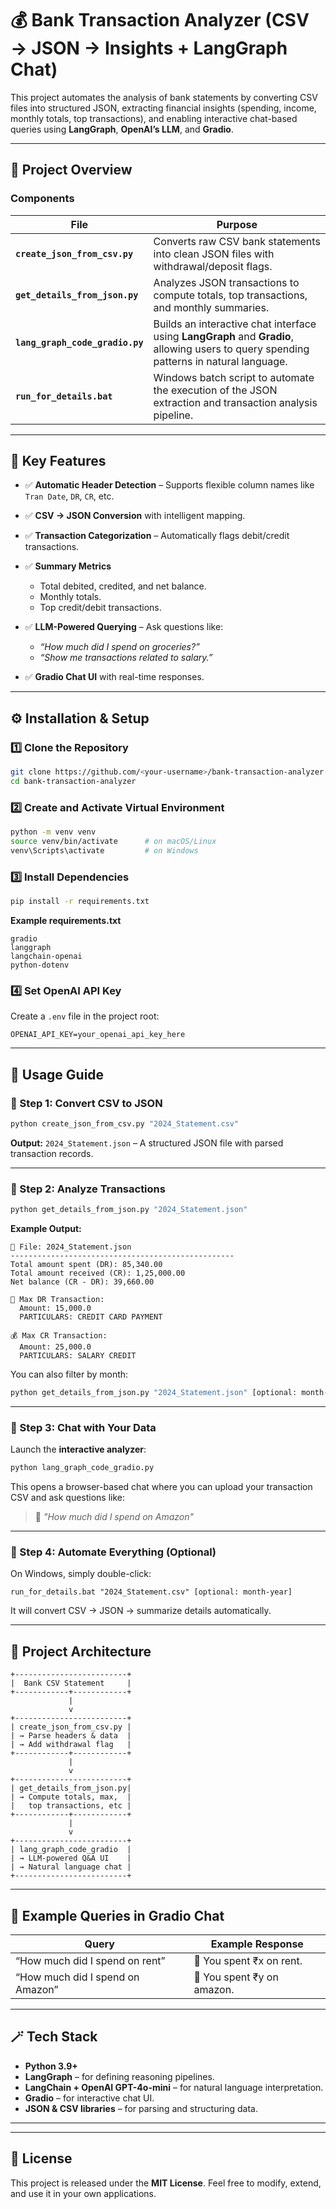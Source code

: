 # 💰 Bank Transaction Analyzer (CSV → JSON → Insights + LangGraph Chat)

This project automates the analysis of bank statements by converting CSV files into structured JSON, extracting financial insights (spending, income, monthly totals, top transactions), and enabling interactive chat-based queries using **LangGraph**, **OpenAI’s LLM**, and **Gradio**.

---

## 📂 Project Overview

### Components

| File                            | Purpose                                                                                                                                 |
| ------------------------------- | --------------------------------------------------------------------------------------------------------------------------------------- |
| **`create_json_from_csv.py`**   | Converts raw CSV bank statements into clean JSON files with withdrawal/deposit flags.                                                   |
| **`get_details_from_json.py`**  | Analyzes JSON transactions to compute totals, top transactions, and monthly summaries.                                                  |
| **`lang_graph_code_gradio.py`** | Builds an interactive chat interface using **LangGraph** and **Gradio**, allowing users to query spending patterns in natural language. |
| **`run_for_details.bat`**       | Windows batch script to automate the execution of the JSON extraction and transaction analysis pipeline.                                |

---

## 🧠 Key Features

* ✅ **Automatic Header Detection** – Supports flexible column names like `Tran Date`, `DR`, `CR`, etc.
* ✅ **CSV → JSON Conversion** with intelligent mapping.
* ✅ **Transaction Categorization** – Automatically flags debit/credit transactions.
* ✅ **Summary Metrics**

  * Total debited, credited, and net balance.
  * Monthly totals.
  * Top credit/debit transactions.
* ✅ **LLM-Powered Querying** – Ask questions like:

  * *“How much did I spend on groceries?”*
  * *“Show me transactions related to salary.”*
* ✅ **Gradio Chat UI** with real-time responses.

---

## ⚙️ Installation & Setup

### 1️⃣ Clone the Repository

```bash
git clone https://github.com/<your-username>/bank-transaction-analyzer.git
cd bank-transaction-analyzer
```

### 2️⃣ Create and Activate Virtual Environment

```bash
python -m venv venv
source venv/bin/activate      # on macOS/Linux
venv\Scripts\activate         # on Windows
```

### 3️⃣ Install Dependencies

```bash
pip install -r requirements.txt
```

**Example requirements.txt**

```
gradio
langgraph
langchain-openai
python-dotenv
```

### 4️⃣ Set OpenAI API Key

Create a `.env` file in the project root:

```
OPENAI_API_KEY=your_openai_api_key_here
```

---

## 🧾 Usage Guide

### 🔹 Step 1: Convert CSV to JSON

```bash
python create_json_from_csv.py "2024_Statement.csv"
```

**Output:**
`2024_Statement.json` – A structured JSON file with parsed transaction records.

---

### 🔹 Step 2: Analyze Transactions

```bash
python get_details_from_json.py "2024_Statement.json"
```

**Example Output:**

```
📄 File: 2024_Statement.json
--------------------------------------------------
Total amount spent (DR): 85,340.00
Total amount received (CR): 1,25,000.00
Net balance (CR - DR): 39,660.00

💸 Max DR Transaction:
  Amount: 15,000.0
  PARTICULARS: CREDIT CARD PAYMENT

💰 Max CR Transaction:
  Amount: 25,000.0
  PARTICULARS: SALARY CREDIT
```

You can also filter by month:

```bash
python get_details_from_json.py "2024_Statement.json" [optional: month-year]
```

---

### 🔹 Step 3: Chat with Your Data

Launch the **interactive analyzer**:

```bash
python lang_graph_code_gradio.py
```

This opens a browser-based chat where you can upload your transaction CSV and ask questions like:

> 💬 *"How much did I spend on Amazon"*

---

### 🔹 Step 4: Automate Everything (Optional)

On Windows, simply double-click:

```
run_for_details.bat "2024_Statement.csv" [optional: month-year]
```

It will convert CSV → JSON → summarize details automatically.

---

## 🧩 Project Architecture

```text
+-------------------------+
|  Bank CSV Statement     |
+------------+------------+
             |
             v
+-------------------------+
| create_json_from_csv.py |
| → Parse headers & data  |
| → Add withdrawal flag   |
+------------+------------+
             |
             v
+-------------------------+
| get_details_from_json.py|
| → Compute totals, max,  |
|   top transactions, etc |
+------------+------------+
             |
             v
+-------------------------+
| lang_graph_code_gradio  |
| → LLM-powered Q&A UI    |
| → Natural language chat |
+-------------------------+
```

---

## 🧠 Example Queries in Gradio Chat

| Query                            | Example Response                              |
| -------------------------------- | --------------------------------------------- |
| “How much did I spend on rent”   | 💸 You spent ₹x on rent.                     |
| “How much did I spend on Amazon” | 💸 You spent ₹y on amazon.                   |

---

## 🪄 Tech Stack

* **Python 3.9+**
* **LangGraph** – for defining reasoning pipelines.
* **LangChain + OpenAI GPT-4o-mini** – for natural language interpretation.
* **Gradio** – for interactive chat UI.
* **JSON & CSV libraries** – for parsing and structuring data.

---

---

## 📜 License

This project is released under the **MIT License**.
Feel free to modify, extend, and use it in your own applications.

